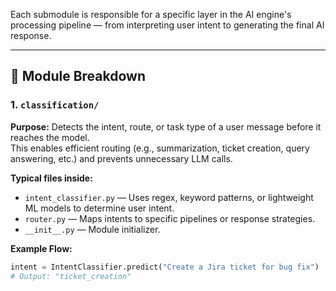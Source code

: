 Each submodule is responsible for a specific layer in the AI engine's processing pipeline — from interpreting user intent to generating the final AI response.

---

## 🧩 Module Breakdown

### 1. `classification/`

**Purpose:** Detects the intent, route, or task type of a user message before it reaches the model.  
This enables efficient routing (e.g., summarization, ticket creation, query answering, etc.) and prevents unnecessary LLM calls.

**Typical files inside:**

- `intent_classifier.py` — Uses regex, keyword patterns, or lightweight ML models to determine user intent.
- `router.py` — Maps intents to specific pipelines or response strategies.
- `__init__.py` — Module initializer.

**Example Flow:**

```python
intent = IntentClassifier.predict("Create a Jira ticket for bug fix")
# Output: "ticket_creation"
```

